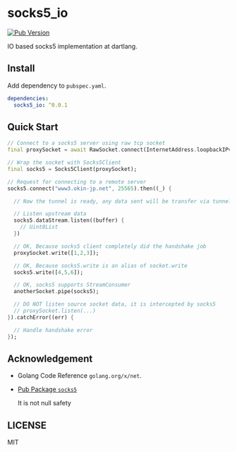 # socks5_io

[![Pub Version](https://img.shields.io/pub/v/socks5_io)](https://pub.dev/packages/socks5_io)

IO based socks5 implementation at dartlang.

## Install

Add dependency to `pubspec.yaml`.

```yaml
dependencies:
  socks5_io: ^0.0.1
```

## Quick Start

```dart
// Connect to a socks5 server using raw tcp socket
final proxySocket = await RawSocket.connect(InternetAddress.loopbackIPv4, 10000);

// Wrap the socket with Socks5Client
final socks5 = Socks5Client(proxySocket);

// Request for connecting to a remote server
socks5.connect("www3.okin-jp.net", 25565).then((_) {

  // Now the tunnel is ready, any data sent will be transfer via tunnel

  // Listen upstream data
  socks5.dataStream.listen((buffer) {
    // Uint8List
  })

  // OK, Because socks5 client completely did the handshake job
  proxySocket.write([1,2,3]);

  // OK, Because socks5.write is an alias of socket.write
  socks5.write([4,5,6]);

  // OK, socks5 supports StreamConsumer
  anotherSocket.pipe(socks5);

  // DO NOT listen source socket data, it is intercepted by socks5
  // proxySocket.listen(...)
}).catchError((err) {

  // Handle handshake error
});
```

## Acknowledgement

- Golang Code Reference `golang.org/x/net`.

- [Pub Package `socks5`](https://pub.dev/packages/socks5)

  It is not null safety

## LICENSE

MIT
